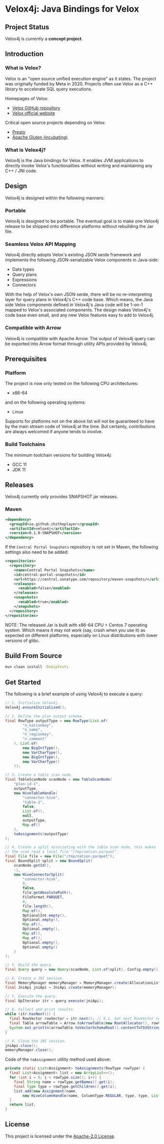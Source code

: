 # Velox4j: Java Bindings for Velox

## Project Status

Velox4j is currently a **concept project**.

## Introduction

### What is Velox?

Velox is an "open source unified execution engine" as it states. The project was originally
funded by Meta in 2020. Projects often use Velox as a C++ library to accelerate SQL query
executions.

Homepages of Velox:

- [Velox GitHub repository](https://github.com/facebookincubator/velox)
- [Velox official website](https://velox-lib.io/)

Critical open source projects depending on Velox:

- [Presto](https://github.com/prestodb/presto)
- [Apache Gluten (incubating)](https://github.com/apache/incubator-gluten)

### What is Velox4j?

Velox4j is the Java bindings for Velox. It enables JVM applications to directly invoke Velox's
functionalities without writing and maintaining any C++ / JNI code.

## Design

Velox4j is designed within the following manners:

### Portable

Velox4j is designed to be portable. The eventual goal is to make one Velox4j release to be
shipped onto difference platforms without rebuilding the Jar file.

### Seamless Velox API Mapping

Velox4j directly adopts Velox's existing JSON serde framework and implements the following
JSON-serializable Velox components in Java-side:

- Data types
- Query plans
- Expressions
- Connectors

With the help of Velox's own JSON serde, there will be no re-interpreting layer for query plans
in Velox4j's C++ code base. Which means, the Java side Velox components defined in Velox4j's
Java code will be 1-on-1 mapped to Velox's associated components. The design makes Velox4j's
code base even small, and any new Velox features easy to add to Velox4j.

### Compatible with Arrow

Velox4j is compatible with Apache Arrow. The output of Velox4j query can be exported into Arrow
format through utility APIs provided by Velox4j.

## Prerequisites

### Platform 

The project is now only tested on the following CPU architectures:

- x86-64

and on the following operating systems:

- Linux

Supports for platforms not on the above list will not be guaranteed to have by the main stream code
of Velox4j at the time. But certainly, contributions are always welcomed if anyone tends to involve.

### Build Toolchains

The minimum toolchain versions for building Velox4j:

- GCC 11
- JDK 11

## Releases

Velox4j currently only provides SNAPSHOT jar releases.

### Maven

```xml
<dependency>
  <groupId>io.github.zhztheplayer</groupId>
  <artifactId>velox4j</artifactId>
  <version>0.1.0-SNAPSHOT</version>
</dependency>
```

If the `Central Portal Snapshots` repository is not set in Maven, the following settings also need
to be added:

```xml
<repositories>
  <repository>
    <name>Central Portal Snapshots</name>
    <id>central-portal-snapshots</id>
    <url>https://central.sonatype.com/repository/maven-snapshots/</url>
    <releases>
      <enabled>false</enabled>
    </releases>
    <snapshots>
      <enabled>true</enabled>
    </snapshots>
  </repository>
</repositories>
```

NOTE: The released Jar is built with x86-64 CPU + Centos 7 operating system. Which means
it may not work (say, crash when you use it) as expected on different platforms, especially on
Linux distributions with lower versions of glibc.

## Build From Source

```bash
mvn clean install -DskipTests
```

## Get Started

The following is a brief example of using Velox4j to execute a query:

```java
// 1. Initialize Velox4j.
Velox4j.ensureInitialized();

// 2. Define the plan output schema.
final RowType outputType = new RowType(List.of(
        "n_nationkey",
        "n_name",
        "n_regionkey",
        "n_comment"
    ), List.of(
        new BigIntType(),
        new VarCharType(),
        new BigIntType(),
        new VarCharType()
    ));

// 3. Create a table scan node.
final TableScanNode scanNode = new TableScanNode(
    "plan-id-1",
    outputType,
    new HiveTableHandle(
        "connector-hive",
        "table-1",
        false,
        List.of(),
        null,
        outputType,
        Map.of()
    ),
    toAssignments(outputType)
);

// 4. Create a split associating with the table scan node, this makes
// the scan read a local file "/tmp/nation.parquet".
final File file = new File("/tmp/nation.parquet");
final BoundSplit split = new BoundSplit(
    scanNode.getId(),
    -1,
    new HiveConnectorSplit(
        "connector-hive",
        0,
        false,
        file.getAbsolutePath(),
        FileFormat.PARQUET,
        0,
        file.length(),
        Map.of(),
        OptionalInt.empty(),
        Optional.empty(),
        Map.of(),
        Optional.empty(),
        Map.of(),
        Map.of(),
        Optional.empty(),
        Optional.empty()
    )
);

// 5. Build the query.
final Query query = new Query(scanNode, List.of(split), Config.empty(), ConnectorConfig.empty());

// 6. Create a JNI session.
final MemoryManager memoryManager = MemoryManager.create(AllocationListener.NOOP);
final JniApi jniApi = JniApi.create(memoryManager);

// 7. Execute the query.
final UpIterator itr = query.execute(jniApi);

// 8. Collect and print results.
while (itr.hasNext()) {
  final RowVector rowVector = itr.next(); // 8.1. Get next RowVector returned by Velox.
  final Table arrowTable = Arrow.toArrowTable(new RootAllocator(), rowVector); // 8.2. Convert the RowVector into Arrow format (an Arrow table in this case).
  System.out.println(arrowTable.toVectorSchemaRoot().contentToTSVString()); // 8.3. Print the arrow table to stdout.
}

// 9. Close the JNI session.
jniApi.close();
memoryManager.close();
```

Code of the `toAssignment` utility method used above:

```java
private static List<Assignment> toAssignments(RowType rowType) {
  final List<Assignment> list = new ArrayList<>();
  for (int i = 0; i < rowType.size(); i++) {
    final String name = rowType.getNames().get(i);
    final Type type = rowType.getChildren().get(i);
    list.add(new Assignment(name,
        new HiveColumnHandle(name, ColumnType.REGULAR, type, type, List.of())));
  }
  return list;
}
```

## License

This project is licensed under the [Apache-2.0 License](LICENSE).
